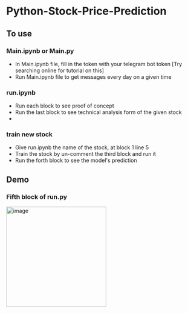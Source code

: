 # Python-Stock-Price-Prediction

## To use
### Main.ipynb or Main.py
- In Main.ipynb file, fill in the token with your telegram bot token [Try searching online for tutorial on this]
- Run Main.ipynb file to get messages every day on a given time

### run.ipynb
- Run each block to see proof of concept
- Run the last block to see technical analysis form of the given stock
-
### train new stock
- Give run.ipynb the name of the stock, at block 1 line 5
- Train the stock by un-comment the third block and run it
- Run the forth block to see the model's prediction

## Demo
### Fifth block of run.py
<img width="264" alt="image" src="https://user-images.githubusercontent.com/84713087/144278499-1c3e8c43-acce-487f-bd42-70710ac659eb.png">
